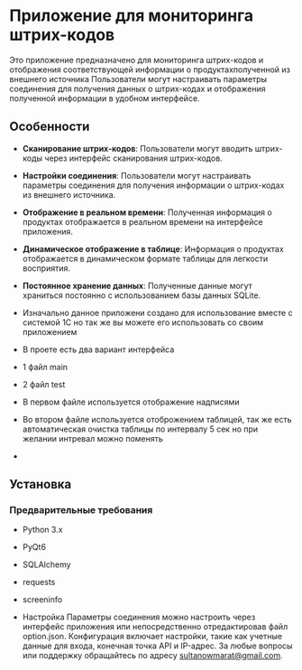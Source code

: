# Приложение для мониторинга штрих-кодов

Это приложение предназначено для мониторинга штрих-кодов и отображения соответствующей информации о продуктахполученной из внешнего источника
Пользователи могут настраивать параметры соединения для получения данных о штрих-кодах и отображения полученной информации в удобном интерфейсе.

## Особенности

- **Сканирование штрих-кодов**: Пользователи могут вводить штрих-коды через интерфейс сканирования штрих-кодов.
- **Настройки соединения**: Пользователи могут настраивать параметры соединения для получения информации о штрих-кодах из внешнего источника.
- **Отображение в реальном времени**: Полученная информация о продуктах отображается в реальном времени на интерфейсе приложения.
- **Динамическое отображение в таблице**: Информация о продуктах отображается в динамическом формате таблицы для легкости восприятия.
- **Постоянное хранение данных**: Полученные данные могут храниться постоянно с использованием базы данных SQLite.
- Изначально данное приложени создано для использование вместе с системой 1С но так же вы можете его использовать со своим приложением

- В проете есть два вариант интерфейса
- 1 файл main
- 2 файл test
- В первом файле используется отображение надписями
- Во втором файле используется отоброжением таблицей, так же есть автоматическая очистка таблицы по интервалу 5 сек но при желании интревал можно поменять
- 

## Установка

### Предварительные требования

- Python 3.x
- PyQt6
- SQLAlchemy
- requests
- screeninfo

- Настройка
Параметры соединения можно настроить через интерфейс приложения или непосредственно отредактировав файл option.json. Конфигурация включает настройки, такие как учетные данные для входа, конечная точка API и IP-адрес.
За любые вопросы или поддержку обращайтесь по адресу sultanowmarat@gmail.com.
